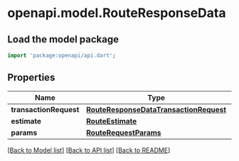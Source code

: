 # openapi.model.RouteResponseData

## Load the model package
```dart
import 'package:openapi/api.dart';
```

## Properties
Name | Type | Description | Notes
------------ | ------------- | ------------- | -------------
**transactionRequest** | [**RouteResponseDataTransactionRequest**](RouteResponseDataTransactionRequest.md) |  | [optional] 
**estimate** | [**RouteEstimate**](RouteEstimate.md) |  | [optional] 
**params** | [**RouteRequestParams**](RouteRequestParams.md) |  | [optional] 

[[Back to Model list]](../README.md#documentation-for-models) [[Back to API list]](../README.md#documentation-for-api-endpoints) [[Back to README]](../README.md)


